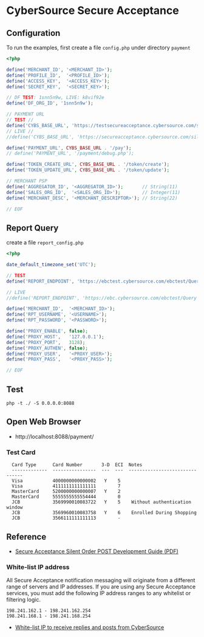 CyberSource Secure Acceptance
=============================

## Configuration

To run the examples, first create a file `config.php` under directory `payment`

```php
<?php

define('MERCHANT_ID', '<MERCHANT_ID>');
define('PROFILE_ID',  '<PROFILE_ID>');
define('ACCESS_KEY',  '<ACCESS_KEY>');
define('SECRET_KEY',  '<SECRET_KEY>');

// DF TEST: 1snn5n9w, LIVE: k8vif92e 
define('DF_ORG_ID', '1snn5n9w');

// PAYMENT URL
// TEST //
define('CYBS_BASE_URL', 'https://testsecureacceptance.cybersource.com/silent');
// LIVE //
//define('CYBS_BASE_URL', 'https://secureacceptance.cybersource.com/silent');

define('PAYMENT_URL', CYBS_BASE_URL . '/pay');
// define('PAYMENT_URL', '/payment/debug.php');

define('TOKEN_CREATE_URL', CYBS_BASE_URL . '/token/create');
define('TOKEN_UPDATE_URL', CYBS_BASE_URL . '/token/update');

// MERCHANT PSP
define('AGGREGATOR_ID', '<AGGREGATOR_ID>');       // String(11)
define('SALES_ORG_ID',  '<SALES_ORG_ID>');        // Integer(11)
define('MERCHANT_DESC', '<MERCHANT_DESCRIPTOR>'); // String(22)

// EOF
```

## Report Query

create a file `report_config.php`

```php
<?php

date_default_timezone_set('UTC');

// TEST
define('REPORT_ENDPOINT', 'https://ebctest.cybersource.com/ebctest/Query');

// LIVE
//define('REPORT_ENDPOINT', 'https://ebc.cybersource.com/ebctest/Query');

define('MERCHANT_ID',  '<MERCHANT_ID>');
define('RPT_USERNAME', '<USERNAME>');
define('RPT_PASSWORD', '<PASSWORD>');

define('PROXY_ENABLE', false);
define('PROXY_HOST',   '127.0.0.1');
define('PROXY_PORT',   3128);
define('PROXY_AUTHEN', false);
define('PROXY_USER',   '<PROXY_USER>');
define('PROXY_PASS',   '<PROXY_PASS>');

// EOF
```

## Test
```
php -t ./ -S 0.0.0.0:8088
```

## Open Web Browser
- http://localhost:8088/payment/

### Test Card

```
  Card Type      Card Number       3-D  ECI  Notes
  -------------  ----------------  ---  ---  -------------------------------
  Visa           4000000000000002   Y    5
  Visa           4111111111111111        7
  MasterCard     5200000000000007   Y    2
  MasterCard     5555555555554444        0
  JCB            3569990010083722   Y    5    Without authentication window
  JCB            3569960010083758   Y    6    Enrolled During Shopping
  JCB            3566111111111113        -
```

## Reference

- [Secure Acceptance Silent Order POST Development Guide (PDF)](https://github.com/e-payment/cybersource-secure-acceptance/blob/master/doc/Secure_Acceptance_SOP.pdf)

### White-list IP address

All Secure Acceptance notification messaging will originate from a different range of servers and IP addresses. If you are using any Secure Acceptance services, you must add the following IP address ranges to any whitelist or filtering logic.

```
198.241.162.1 - 198.241.162.254
198.241.168.1 - 198.241.168.254
```

- [White-list IP to receive replies and posts from CyberSource](https://support.cybersource.com/s/article/What-IP-addresses-should-I-add-to-my-white-list-to-receive-replies-and-posts-from-CyberSource)